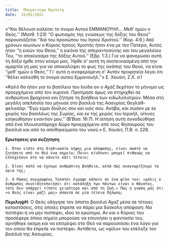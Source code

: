 ```yaml
---
title:  Ππεραιτερω Μμελετη
date:  15/01/2021
---
```


«‘‘Και θέλουσι καλέσει το όνομα Αυτού ΕΜΜΑΝΟΥΗΛ… Μεθ’ ημών ο Θεός.’’ (Ματθ. 1:23) ‘‘Ο φωτισμός της γνώσεως της δόξης του Θεού’’ παρουσιάζεται ‘‘διά του προσώπου του Ιησού Χριστού.’’ (Κορ. 4:6.) Από χρόνων αιωνίων ο Κύριος Ιησούς Χριστός ήταν ένα με τον Πατέρα, Αυτός ήταν ‘‘η εικών του Θεού,’’ η εικόνα της απεραντοσύνης και του μεγαλείου Του, ‘‘το απαύγασμα της δόξης Αυτού.’’ (Εβρ. 1:3.) Για να φανερώσει αυτή τη δόξα ήρθε στον κόσμο μας. Ήρθε σ’ αυτή τη σκοτεινιασμένη από την αμαρτία γη μας για να αποκαλύψει το φως της αγάπης του Θεού, να είναι ‘‘μεθ’ ημών ο Θεός.’’ Γι’ αυτό η αναφερόμενη σ’ Αυτόν προφητεία λέγει ότι ‘‘θέλει καλεσθή το όνομά αυτού Εμμανουήλ.’’» Ε. Χουάιτ, Ζ.Χ. σ.1

«Καλό θα ήταν για το βασίλειο του Ιούδα αν ο Αχάζ δεχόταν το μήνυμα ως προερχόμενο από τον ουρανό. Προτίμησε όμως να στηριχθεί σε ανθρώπινο βραχίονα και ζήτησε τη βοήθεια των ειδωλολατρών. Μέσα στη μεγάλη απελπισία του μήνυσε στο βασιλιά της Ασσυρίας Θεγλάθ-φελασάρ: ‘‘Εγώ είμαι δούλος σου και υιός σου. Ανάβα, και σώσον με εκ χειρός του βασιλέως της Συρίας, και εκ της χειρός του Ισραήλ, οίτινες εσηκώθησαν εναντίον μου.’’ (Β’Βασ. 16:7). Η αίτηση αυτή συνοδεύθηκε από ένα πλουσιοπάροχο δώρο προερχόμενο από τους θησαυρούς του βασιλιά και από τα αποθηκεύματα του ναού.» Ε. Χουάιτ, Π.Β. σ. 228.

**Ερωτησεις για συζητηση**

`1.	Όταν είστε στη διαδικασία λήψης μια απόφασης, είναι σωστό να ζητήσετε από το Θεό ένα σημείο; Ποιοι κίνδυνοι μπορεί πιθανώς να ελλοχεύουν στο να κάνετε κάτι τέτοιο;`

`2.	Είναι καλό να έχουμε ανθρώπινη βοήθεια, αλλά πώς αναγνωρίζουμε τα όρια της;`

`3.	Ο Ρώσος συγγραφέας Τολστόι έγραψε κάποτε σε ένα φίλο του: «μόλις ο άνθρωπος συνειδητοποιήσει ότι κατάληξη των πάντων είναι ο θάνατος, τότε δεν υπάρχει τίποτε χειρότερο και από τη ζωή.» Πώς η γνώση μας ότι «ο Θεός είναι μαζί μας» απαντά σε μία τέτοια δήλωση;`

**ΠεριληψΗ**: Ο Θεός οδήγησε τον άπιστο βασιλιά Άχαζ μέσα σε τέτοιες καταστάσεις, στις οποίες έπρεπε να πάρει μία δύσκολη απόφαση: Να πιστέψει ή να μην πιστέψει, ιδού το ερώτημα. Αν και ο Κύριος του προσέφερε όποιο σημείο μπορούσε να επινοήσει η φαντασία του, αρνήθηκε ακόμη και να επιτρέψει στο Θεό να παρουσιάσει ένα λόγο για τον οποίο θα έπρεπε να πιστέψει. Αντίθετα, ως «φίλο» του επέλεξε τον βασιλιά της Ασσυρίας.